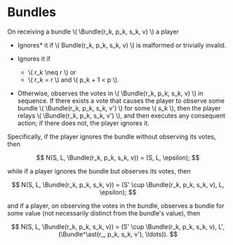 $$
\newcommand \Bundle {\mathrm{Bundle}}
$$

# Bundles

On receiving a bundle \\( \Bundle(r_k, p_k, s_k, v) \\) a player

- Ignores* it if \\( Bundle(r_k, p_k, s_k, v) \\) is malformed or trivially invalid.

- Ignores it if
  - \\( r_k \neq r \\) or
  - \\( r_k = r \\) and \\( p_k + 1 < p \\).

- Otherwise, observes the votes in \\( \Bundle(r_k, p_k, s_k, v) \\) in sequence. If
there exists a vote that causes the player to observe some bundle \\( \Bundle(r_k, p_k, s_k, v') \\)
for some \\( s_k \\), then the player relays \\( \Bundle(r_k, p_k, s_k, v') \\), and
then executes any consequent action; if there does not, the player ignores it.

Specifically, if the player ignores the bundle without observing its
votes, then

$$
N(S, L, \Bundle(r_k, p_k, s_k, v)) = (S, L, \epsilon);
$$

while if a player ignores the bundle but observes its votes, then

$$
N(S, L, \Bundle(r_k, p_k, s_k, v))
= (S' \cup \Bundle(r_k, p_k, s_k, v), L, \epsilon);
$$

and if a player, on observing the votes in the bundle, observes a
bundle for some value (not necessarily distinct from the bundle's
value), then

$$
N(S, L, \Bundle(r_k, p_k, s_k, v))
= (S' \cup \Bundle(r_k, p_k, s_k, v), L', (\Bundle^\ast(r_, p_k, s_k, v'), \ldots)).
$$
